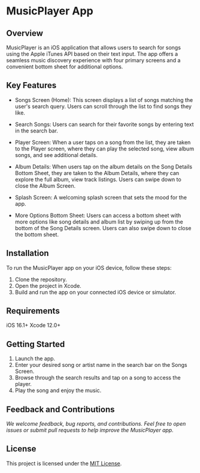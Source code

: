 # MusicPlayer App
## Overview
MusicPlayer is an iOS application that allows users to search for songs using the Apple iTunes API based on their text input. The app offers a seamless music discovery experience with four primary screens and a convenient bottom sheet for additional options.


## Key Features
- Songs Screen (Home): This screen displays a list of songs matching the user's search query. Users can scroll through the list to find songs they like.

- Search Songs: Users can search for their favorite songs by entering text in the search bar.

- Player Screen: When a user taps on a song from the list, they are taken to the Player screen, where they can play the selected song, view album songs, and see additional details.

- Album Details: When users tap on the album details on the Song Details Bottom Sheet, they are taken to the Album Details, where they can explore the full album, view track listings. Users can swipe down to close the Album Screen.
  
- Splash Screen: A welcoming splash screen that sets the mood for the app.

- More Options Bottom Sheet: Users can access a bottom sheet with more options like song details and album list by swiping up from the bottom of the Song Details screen. Users can also swipe down to close the bottom sheet.


## Installation
To run the MusicPlayer app on your iOS device, follow these steps:

1. Clone the repository.
2. Open the project in Xcode.
3. Build and run the app on your connected iOS device or simulator.


## Requirements
iOS 16.1+
Xcode 12.0+


## Getting Started
1. Launch the app.
2. Enter your desired song or artist name in the search bar on the Songs Screen.
3. Browse through the search results and tap on a song to access the player.
4. Play the song and enjoy the music.


## Feedback and Contributions
*We welcome feedback, bug reports, and contributions. Feel free to open issues or submit pull requests to help improve the MusicPlayer app.*


## License
This project is licensed under the [MIT License](https://opensource.org/licenses/MIT).
